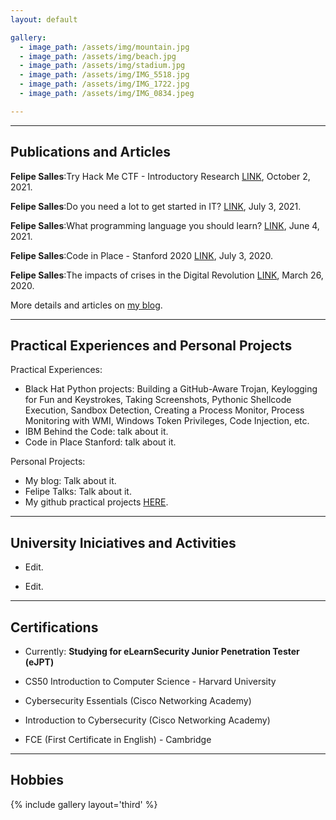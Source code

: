 ```yaml
---
layout: default

gallery:
  - image_path: /assets/img/mountain.jpg
  - image_path: /assets/img/beach.jpg
  - image_path: /assets/img/stadium.jpg
  - image_path: /assets/img/IMG_5518.jpg
  - image_path: /assets/img/IMG_1722.jpg
  - image_path: /assets/img/IMG_0834.jpeg

---
```


* * *
## Publications and Articles

**Felipe Salles**:Try Hack Me CTF - Introductory Research [LINK](https://blogfelipe.com/ctf/introductory-research/), October 2, 2021. 

**Felipe Salles**:Do you need a lot to get started in IT? [LINK](https://blogfelipe.com/opinions/Do-you-need-a-lot-to-get-started-in-IT/), July 3, 2021.  

**Felipe Salles**:What programming language you should learn? [LINK](https://blogfelipe.com/programming/What-programming-language-you-should-learn/), June 4, 2021.

**Felipe Salles**:Code in Place - Stanford 2020 [LINK](https://blogfelipe.com/experiences/code-in-place/), July 3, 2020.  

**Felipe Salles**:The impacts of crises in the Digital Revolution [LINK](https://blogfelipe.com/opinions/The-impacts-of-crises-in-the-Digital-Revolution/), March 26, 2020.

More details and articles on [my blog](https://blogfelipe.com).

* * *
## Practical Experiences and Personal Projects
Practical Experiences:

* Black Hat Python projects: Building a GitHub-Aware Trojan, Keylogging for Fun and Keystrokes, Taking Screenshots, Pythonic Shellcode Execution, Sandbox Detection, Creating a Process Monitor, Process Monitoring with WMI, Windows Token Privileges, Code Injection, etc.
* IBM Behind the Code: talk about it.
* Code in Place Stanford: talk about it.

Personal Projects:

* My blog: Talk about it.
* Felipe Talks: Talk about it.
* My github practical projects [HERE](https://github.com/felipemsalles).

* * *
## University Iniciatives and Activities
* Edit.

* Edit.

* * *
## Certifications
* Currently: **Studying for eLearnSecurity Junior Penetration Tester (eJPT)** 

* CS50 Introduction to Computer Science - Harvard University
* Cybersecurity Essentials (Cisco Networking Academy)
* Introduction to Cybersecurity (Cisco Networking Academy)
* FCE (First Certificate in English) - Cambridge 

* * *
## Hobbies

{% include gallery layout='third' %}
